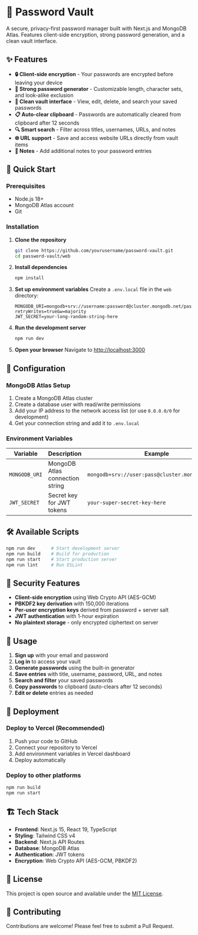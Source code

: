 # 🔐 Password Vault

A secure, privacy-first password manager built with Next.js and MongoDB Atlas. Features client-side encryption, strong password generation, and a clean vault interface.

## ✨ Features

- **🔒 Client-side encryption** - Your passwords are encrypted before leaving your device
- **🎲 Strong password generator** - Customizable length, character sets, and look-alike exclusion
- **📱 Clean vault interface** - View, edit, delete, and search your saved passwords
- **📋 Auto-clear clipboard** - Passwords are automatically cleared from clipboard after 12 seconds
- **🔍 Smart search** - Filter across titles, usernames, URLs, and notes
- **🌐 URL support** - Save and access website URLs directly from vault items
- **📝 Notes** - Add additional notes to your password entries

## 🚀 Quick Start

### Prerequisites

- Node.js 18+ 
- MongoDB Atlas account
- Git

### Installation

1. **Clone the repository**
   ```bash
   git clone https://github.com/yourusername/password-vault.git
   cd password-vault/web
   ```

2. **Install dependencies**
   ```bash
   npm install
   ```

3. **Set up environment variables**
   Create a `.env.local` file in the `web` directory:
   ```env
   MONGODB_URI=mongodb+srv://username:password@cluster.mongodb.net/password_vault?retryWrites=true&w=majority
   JWT_SECRET=your-long-random-string-here
   ```

4. **Run the development server**
   ```bash
   npm run dev
   ```

5. **Open your browser**
   Navigate to [http://localhost:3000](http://localhost:3000)

## 🔧 Configuration

### MongoDB Atlas Setup

1. Create a MongoDB Atlas cluster
2. Create a database user with read/write permissions
3. Add your IP address to the network access list (or use `0.0.0.0/0` for development)
4. Get your connection string and add it to `.env.local`

### Environment Variables

| Variable | Description | Example |
|----------|-------------|---------|
| `MONGODB_URI` | MongoDB Atlas connection string | `mongodb+srv://user:pass@cluster.mongodb.net/db` |
| `JWT_SECRET` | Secret key for JWT tokens | `your-super-secret-key-here` |

## 🛠️ Available Scripts

```bash
npm run dev      # Start development server
npm run build    # Build for production
npm run start    # Start production server
npm run lint     # Run ESLint
```

## 🔐 Security Features

- **Client-side encryption** using Web Crypto API (AES-GCM)
- **PBKDF2 key derivation** with 150,000 iterations
- **Per-user encryption keys** derived from password + server salt
- **JWT authentication** with 1-hour expiration
- **No plaintext storage** - only encrypted ciphertext on server

## 📱 Usage

1. **Sign up** with your email and password
2. **Log in** to access your vault
3. **Generate passwords** using the built-in generator
4. **Save entries** with title, username, password, URL, and notes
5. **Search and filter** your saved passwords
6. **Copy passwords** to clipboard (auto-clears after 12 seconds)
7. **Edit or delete** entries as needed

## 🚀 Deployment

### Deploy to Vercel (Recommended)

1. Push your code to GitHub
2. Connect your repository to Vercel
3. Add environment variables in Vercel dashboard
4. Deploy automatically

### Deploy to other platforms

```bash
npm run build
npm run start
```

## 🏗️ Tech Stack

- **Frontend**: Next.js 15, React 19, TypeScript
- **Styling**: Tailwind CSS v4
- **Backend**: Next.js API Routes
- **Database**: MongoDB Atlas
- **Authentication**: JWT tokens
- **Encryption**: Web Crypto API (AES-GCM, PBKDF2)

## 📄 License

This project is open source and available under the [MIT License](LICENSE).

## 🤝 Contributing

Contributions are welcome! Please feel free to submit a Pull Request.
